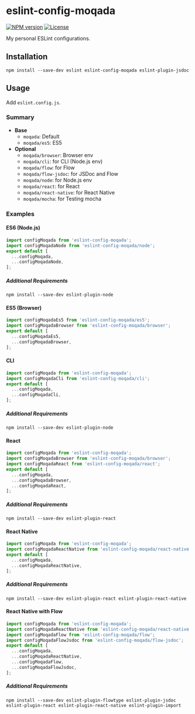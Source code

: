 # eslint-config-moqada

[![NPM version][npm-image]][npm-url]
[![License][license-image]][license-url]


My personal ESLint configurations.

## Installation

```
npm install --save-dev eslint eslint-config-moqada eslint-plugin-jsdoc
```

## Usage

Add `eslint.config.js`.

### Summary

- **Base**
  - `moqada`: Default
  - `moqada/es5`: ES5
- **Optional**
  - `moqada/browser`: Browser env
  - `moqada/cli`: for CLI (Node.js env)
  - `moqada/flow`: for Flow
  - `moqada/flow-jsdoc`: for JSDoc and Flow
  - `moqada/node`: for Node.js env
  - `moqada/react`: for React
  - `moqada/react-native`: for React Native
  - `moqada/mocha`: for Testing mocha

### Examples

#### ES6 (Node.js)

```js
import configMoqada from 'eslint-config-moqada';
import configMoqadaNode from 'eslint-config-moqada/node';
export default [
  ...configMoqada,
  ...configMoqadaNode,
];
```

##### Additional Requirements

```
npm install --save-dev eslint-plugin-node
```

#### ES5 (Browser)

```js
import configMoqadaEs5 from 'eslint-config-moqada/es5';
import configMoqadaBrowser from 'eslint-config-moqada/browser';
export default [
  ...configMoqadaEs5,
  ...configMoqadaBrowser,
];
```

#### CLI

```js
import configMoqada from 'eslint-config-moqada';
import configMoqadaCli from 'eslint-config-moqada/cli';
export default [
  ...configMoqada,
  ...configMoqadaCli,
];
```

##### Additional Requirements

```
npm install --save-dev eslint-plugin-node
```

#### React

```js
import configMoqada from 'eslint-config-moqada';
import configMoqadaBrowser from 'eslint-config-moqada/browser';
import configMoqadaReact from 'eslint-config-moqada/react';
export default [
  ...configMoqada,
  ...configMoqadaBrowser,
  ...configMoqadaReact,
];
```

##### Additional Requirements

```
npm install --save-dev eslint-plugin-react
```

#### React Native

```js
import configMoqada from 'eslint-config-moqada';
import configMoqadaReactNative from 'eslint-config-moqada/react-native';
export default [
  ...configMoqada,
  ...configMoqadaReactNative,
];
```

##### Additional Requirements

```
npm install --save-dev eslint-plugin-react eslint-plugin-react-native
```


#### React Native with Flow

```js
import configMoqada from 'eslint-config-moqada';
import configMoqadaReactNative from 'eslint-config-moqada/react-native';
import configMoqadaFlow from 'eslint-config-moqada/flow';
import configMoqadaFlowJsdoc from 'eslint-config-moqada/flow-jsdoc';
export default [
  ...configMoqada,
  ...configMoqadaReactNative,
  ...configMoqadaFlow,
  ...configMoqadaFlowJsdoc,
];
```

##### Additional Requirements

```
npm install --save-dev eslint-plugin-flowtype eslint-plugin-jsdoc eslint-plugin-react eslint-plugin-react-native eslint-plugin-import
```

[npm-url]: https://www.npmjs.com/package/eslint-config-moqada
[npm-image]: https://img.shields.io/npm/v/eslint-config-moqada.svg?style=flat-square
[license-url]: http://opensource.org/licenses/MIT
[license-image]: https://img.shields.io/npm/l/eslint-config-moqada.svg?style=flat-square
